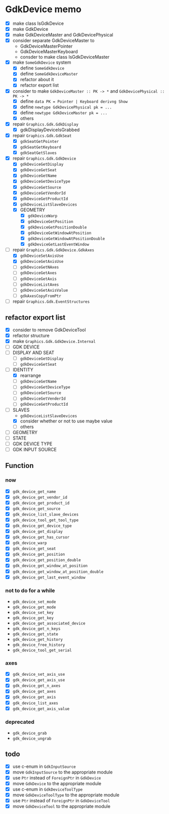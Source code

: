 GdkDevice memo
==============

* [x] make class IsGdkDevice
* [x] make GdkDevice
* [x] make GdkDeviceMaster and GdkDevicePhysical
* [x] consider separate GdkDeviceMaster to
	+ GdkDeviceMasterPointer
	+ GdkDeviceMasterKeyboard
	+ consder to make class IsGdkDeviceMaster
* [x] make `SomeGdkDevice` system
	+ [x] define `SomeGdkDevice`
	+ [x] define `SomeGdkDeviceMaster`
	+ [x] refactor about it
	+ [x] refactor export list
* [x] consider to make `GdkDeviceMaster :: PK -> *`
		and `GdkDevicePhysical :: PK -> *`
	+ [x] define `data PK = Pointer | Keyboard derivng Show`
	+ [x] define `newtype GdkDevicePhysical pk = ...`
	+ [x] define `newtype GdkDeviceMaster pk = ...`
	+ [x] others
* [x] repair `Graphics.Gdk.GdkDisplay`
	+ [x] gdkDisplayDeviceIsGrabbed
* [x] repair `Graphics.Gdk.GdkSeat`
	+ [x] `gdkSeatGetPointer`
	+ [x] `gdkSeatGetKeyboard`
	+ [x] `gdkSeatGetSlaves`
* [x] repair `Graphics.Gdk.GdkDevice`
	+ [x] `gdkDeviceGetDisplay`
	+ [x] `gdkDeviceGetSeat`
	+ [x] `gdkDeviceGetName`
	+ [x] `gdkDeviceGetDeviceType`
	+ [x] `gdkDeviceGetSource`
	+ [x] `gdkDeviceGetVendorId`
	+ [x] `gdkDeviceGetProductId`
	+ [x] `gdkDeviceListSlaveDevices`
	+ [x] GEOMETRY
		+ [x] `gdkDeviceWarp`
		+ [x] `gdkDeviceGetPosition`
		+ [x] `gdkDeviceGetPositionDouble`
		+ [x] `gdkDeviceGetWindowAtPosition`
		+ [x] `gdkDeviceGetWindowAtPositionDouble`
		+ [x] `gdkDeviceGetLastEventWindow`
* [ ] repair `Graphics.Gdk.GdkDevice.GdkAxes`
	+ [x] `gdkDeviceSetAxisUse`
	+ [x] `gdkDeviceGetAxisUse`
	+ [ ] `gdkDeviceGetNAxes`
	+ [ ] `gdkDeviceGetAxes`
	+ [ ] `gdkDeviceGetAxis`
	+ [ ] `gdkDeviceListAxes`
	+ [ ] `gdkDeviceGetAxisValue`
	+ [ ] `gdkAxesCopyFromPtr`
* [ ] repair `Graphics.Gdk.EventStructures`

refactor export list
--------------------

* [x] consider to remove GdkDeviceTool
* [x] refactor structure
* [x] make `Graphics.Gdk.GdkDevice.Internal`
* [ ] GDK DEVICE
* [ ] DISPLAY AND SEAT
	+ [ ] `gdkDeviceGetDisplay`
	+ [ ] `gdkDeviceGetSeat`
* [ ] IDENTITY
	+ [x] rearrange
	+ [ ] `gdkDeviceGetName`
	+ [ ] `gdkDeviceGetDeviceType`
	+ [ ] `gdkDeviceGetSource`
	+ [ ] `gdkDeviceGetVenderId`
	+ [ ] `gdkDeviceGetProductId`
* [ ] SLAVES
	+ `gdkDeviceListSlaveDevices`
	+ [x] consider whether or not to use maybe value
	+ [ ] others
* [ ] GEOMETRY
* [ ] STATE
* [ ] GDK DEVICE TYPE
* [ ] GDK INPUT SOURCE

Function
--------

### now

* [x] `gdk_device_get_name`
* [x] `gdk_device_get_vendor_id`
* [x] `gdk_device_get_product_id`
* [x] `gdk_device_get_source`
* [x] `gdk_device_list_slave_devices`
* [x] `gdk_device_tool_get_tool_type`
* [x] `gdk_device_get_device_type`
* [x] `gdk_device_get_display`
* [x] `gdk_device_get_has_cursor`
* [x] `gdk_device_warp`
* [x] `gdk_device_get_seat`
* [x] `gdk_device_get_position`
* [x] `gdk_device_get_position_double`
* [x] `gdk_device_get_window_at_position`
* [x] `gdk_device_get_window_at_position_double`
* [x] `gdk_device_get_last_event_window`

### not to do for a while

* `gdk_device_set_mode`
* `gdk_device_get_mode`
* `gdk_device_set_key`
* `gdk_device_get_key`
* `gdk_device_get_associated_device`
* `gdk_device_get_n_keys`
* `gdk_device_get_state`
* `gdk_device_get_history`
* `gdk_device_free_history`
* `gdk_device_tool_get_serial`

### axes

* [x] `gdk_device_set_axis_use`
* [x] `gdk_device_get_axis_use`
* [x] `gdk_device_get_n_axes`
* [x] `gdk_device_get_axes`
* [x] `gdk_device_get_axis`
* [x] `gdk_device_list_axes`
* [x] `gdk_device_get_axis_value`

### deprecated

* `gdk_device_grab`
* `gdk_device_ungrab`

todo
----

* [x] use c-enum in `GdkInputSource`
* [x] move `GdkInputSource` to the appropriate module
* [x] use `Ptr` instead of `ForeignPtr` in `GdkDevice`
* [x] move `GdkDevice` to the appropriate module
* [x] use c-enum in `GdkDeviceToolType`
* [x] move `GdkDeviceToolType` to the appropriate module
* [x] use `Ptr` instead of `ForeignPtr` in `GdkDeviceTool`
* [x] move `GdkDeviceTool` to the appropriate module
